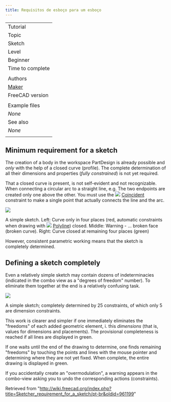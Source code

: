 ```yaml
---
title: Requisitos de esboço para um esboço
---
```

|  |
| --- |
| Tutorial |
| Topic |
| Sketch |
| Level |
| Beginner |
| Time to complete |
|  |
| Authors |
| [Maker](/User:Maker "User:Maker") |
| FreeCAD version |
|  |
| Example files |
| *None* |
| See also |
| *None* |
|  |

## Minimum requirement for a sketch

The creation of a body in the workspace PartDesign is already possible and *only* with the help of a closed curve (profile). The complete determination of all their dimensions and properties (*fully constrained*) is not yet required.

That a closed curve is present, is not self-evident and not recognizable. When connecting a circular arc to a straight line, e.g. The two endpoints are created only one above the other. You must use the ![](/images/Constraint_PointOnPoint.svg) [Coincident](/Sketcher_ConstrainCoincident "Sketcher ConstrainCoincident") constraint to make a single point that actually connects the line and the arc.

![](/images/Skizze2a.png)

A simple sketch.
Left: Curve only in four places (red, automatic constraints when drawing with ![](/images/Sketcher_CreatePolyline.svg) [Polyline](/Sketcher_CreatePolyline "Sketcher CreatePolyline")) closed.
Middle: Warning - ... broken face (broken curve).
Right: Curve closed at remaining four places (green)

However, consistent parametric working means that the sketch is completely determined.

## Defining a sketch completely

Even a relatively simple sketch may contain dozens of indeterminacies (indicated in the combo view as a "degrees of freedom" number). To eliminate them together at the end is a relatively confusing task.

![](/images/Skizze4a.png)

A simple sketch; completely determined by 25 constraints, of which only 5 are dimension constraints.

This work is clearer and simpler if one immediately eliminates the "freedoms" of each added geometric element, i. this  *dimensions*  (that is, values for dimensions and placements). The provisional completeness is reached if all lines are displayed in green.

If one waits until the end of the drawing to determine, one finds remaining "freedoms" by touching the points and lines with the mouse pointer and determining where they are not yet fixed. When complete, the entire drawing is displayed in green.

If you accidentally create an "overmodulation", a warning appears in the combo-view asking you to undo the corresponding actions (constraints).

Retrieved from "<http://wiki.freecad.org/index.php?title=Sketcher_requirement_for_a_sketch/pt-br&oldid=961199>"